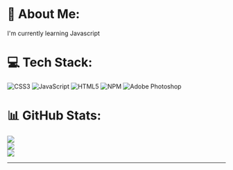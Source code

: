 # 💫 About Me:
I'm currently learning Javascript


# 💻 Tech Stack:
![CSS3](https://img.shields.io/badge/css3-%231572B6.svg?style=flat&logo=css3&logoColor=white) ![JavaScript](https://img.shields.io/badge/javascript-%23323330.svg?style=flat&logo=javascript&logoColor=%23F7DF1E) ![HTML5](https://img.shields.io/badge/html5-%23E34F26.svg?style=flat&logo=html5&logoColor=white) ![NPM](https://img.shields.io/badge/NPM-%23000000.svg?style=flat&logo=npm&logoColor=white) ![Adobe Photoshop](https://img.shields.io/badge/adobephotoshop-%2331A8FF.svg?style=flat&logo=adobephotoshop&logoColor=white)
# 📊 GitHub Stats:
![](https://github-readme-stats.vercel.app/api?username=sauliusss&theme=synthwave&hide_border=false&include_all_commits=false&count_private=false)<br/>
![](https://github-readme-streak-stats.herokuapp.com/?user=sauliusss&theme=synthwave&hide_border=false)<br/>
![](https://github-readme-stats.vercel.app/api/top-langs/?username=sauliusss&theme=synthwave&hide_border=false&include_all_commits=false&count_private=false&layout=compact)

---


<!-- Proudly created with GPRM ( https://gprm.itsvg.in ) -->
